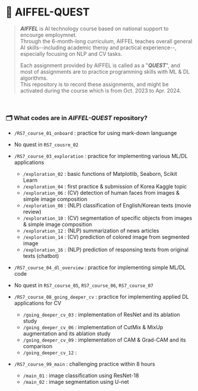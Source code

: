 # 🌼 AIFFEL-QUEST

> _**AIFFEL**_ is AI technology course based on national support to encourge employmnet.  
> Through the 6-month-long curriculum, AIFFEL teaches overall general AI skills--including academic theroy and practical experience--, especially focusing on NLP and CV tasks.
>
> Each assignment provided by AIFFEL is called as a "_**QUEST**_", and most of assignments are to practice programming skills with ML & DL algorithms.  
> This repository is to record these assignments, and might be activated during the course which is from Oct. 2023 to Apr. 2024.

<br/>

### 🗂️ What codes are in _AIFFEL-QUEST_ repository?
- `/RS7_course_01_onboard` : practice for using mark-down languange

- No quest in `RS7_cousre_02`

- `/RS7_course_03_exploration` : practice for implementing various ML/DL applications
    - `/exploration_02` : basic functions of Matplotlib, Seaborn, Scikit Learn
    - `/exploration_04` : first practice & submission of Korea Kaggle topic
    - `/exploration_06` : (CV) detection of human faces from images & simple image composition
    - `/exploration_08` : (NLP) classification of English/Korean texts (movie review)
    - `/exploration_10` : (CV) segmentation of specific objects from images & simple image composition
    - `/exploration_12` : (NLP) summarization of news articles
    - `/exploration_14` : (CV) prediction of colored image from segmented image
    - `/exploration_16` : (NLP) prediction of responsing texts from original texts (chatbot)
      
- `/RS7_course_04_dl_overview` : practice for implementing simple ML/DL code

- No quest in `RS7_course_05`, `RS7_course_06`, `RS7_course_07`
  
- `/RS7_course_08_going_deeper_cv` : practice for implementing applied DL applications for CV
    - `/going_deeper_cv_03` : implementation of ResNet and its ablation study
    - `/going_deeper_cv_06` : implementation of CutMix & MixUp augmentation and its ablation study
    - `/going_deeper_cv_09` : implementation of CAM & Grad-CAM and its comparison
    - `/going_deeper_cv_12` :
      
- `/RS7_course_99_main` : challenging practice within 8 hours
    - `/main_01` : image classification using ResNet-18
    - `/main_02` : image segmentation using U-net

